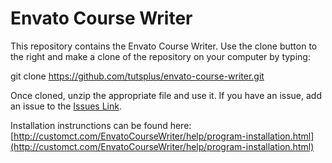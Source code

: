 # Envato Course Writer

This repository contains the Envato Course Writer. Use the clone button to the right and make a clone of the repository on your computer by typing:

git clone https://github.com/tutsplus/envato-course-writer.git

Once cloned, unzip the appropriate file and use it. If you have an issue, add an issue to the [Issues Link](https://github.com/tutsplus/envato-course-writer/issues).

Installation instrunctions can be found here: [http://customct.com/EnvatoCourseWriter/help/program-installation.html](http://customct.com/EnvatoCourseWriter/help/program-installation.html)

